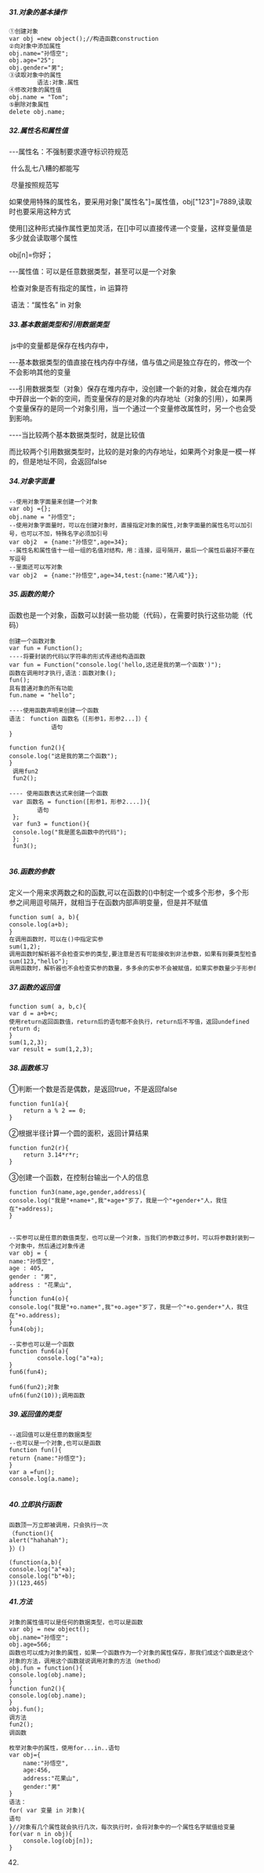 ##### 31.对象的基本操作

```html
①创建对象
var obj =new object();//构造函数construction
②向对象中添加属性
obj.name="孙悟空";
obj.age="25";
obj.gender="男";
③读取对象中的属性
		语法:对象.属性
④修改对象的属性值
obj.name = "Tom";
⑤删除对象属性
delete obj.name;
```

##### 32.属性名和属性值

---属性名：不强制要求遵守标识符规范

​				什么乱七八糟的都能写

​				尽量按照规范写

​				如果使用特殊的属性名，要采用对象["属性名"]=属性值，obj["123"]=7889,读取时也要采用这种方式

​				使用[]这种形式操作属性更加灵活，在[]中可以直接传递一个变量，这样变量值是多少就会读取哪个属性

obj[n]=你好；

---属性值：可以是任意数据类型，甚至可以是一个对象

​					检查对象是否有指定的属性，in 运算符

​						语法：“属性名” in 对象

##### 33.基本数据类型和引用数据类型

​	js中的变量都是保存在栈内存中，

---基本数据类型的值直接在栈内存中存储，值与值之间是独立存在的，修改一个不会影响其他的变量

---引用数据类型（对象）保存在堆内存中，没创建一个新的对象，就会在堆内存中开辟出一个新的空间，而变量保存的是对象的内存地址（对象的引用），如果两个变量保存的是同一个对象引用，当一个通过一个变量修改属性时，另一个也会受到影响。		

----当比较两个基本数据类型时，就是比较值

​		而比较两个引用数据类型时，比较的是对象的内存地址，如果两个对象是一模一样的，但是地址不同，会返回false

##### 34.对象字面量

```
--使用对象字面量来创建一个对象
var obj ={};
obj.name = "孙悟空";
--使用对象字面量时，可以在创建对象时，直接指定对象的属性,对象字面量的属性名可以加引号，也可以不加，特殊名字必须加引号
var obj2  = {name:"孙悟空",age=34};
--属性名和属性值十一组一组的名值对结构，用：连接，逗号隔开，最后一个属性后最好不要在写逗号
--里面还可以写对象
var obj2  = {name:"孙悟空",age=34,test:{name:"猪八戒"}};
```

##### 35.函数的简介

函数也是一个对象，函数可以封装一些功能（代码），在需要时执行这些功能（代码）

```
创建一个函数对象
var fun = Function();
----将要封装的代码以字符串的形式传递给构造函数
var fun = Function("console.log('hello,这还是我的第一个函数')");
函数在调用时才执行,语法：函数对象();
fun();
具有普通对象的所有功能
fun.name = "hello";

----使用函数声明来创建一个函数
语法： function 函数名（[形参1，形参2...]）{
			语句
}

function fun2(){
console.log("这是我的第二个函数");
}
 调用fun2
 fun2();
 
---- 使用函数表达式来创建一个函数
 var 函数名 = function([形参1，形参2....]){
 		语句
 };
 var fun3 = function(){
 console.log("我是匿名函数中的代码");
 };
 fun3();
 
```

##### 36.函数的参数

定义一个用来求两数之和的函数,可以在函数的()中制定一个或多个形参，多个形参之间用逗号隔开，就相当于在函数内部声明变量，但是并不赋值

```html
function sum( a, b){
console.log(a+b);
}
在调用函数时，可以在()中指定实参
sum(1,2);
调用函数时解析器不会检查实参的类型,要注意是否有可能接收到非法参数，如果有则要类型检查
sum(123,"hello");
调用函数时，解析器也不会检查实参的数量，多多余的实参不会被赋值，如果实参数量少于形参的数量，没有对应实参的形参将是undefined
```

##### 37.函数的返回值

```
function sum( a, b,c){
var d = a+b+c;
使用return返回函数值，return后的语句都不会执行，return后不写值，返回undefined
return d;
}
sum(1,2,3);
var result = sum(1,2,3);
```

##### 38.函数练习

①判断一个数是否是偶数，是返回true，不是返回false

```
function fun1(a){	
	return a % 2 == 0;
}
```

②根据半径计算一个圆的面积，返回计算结果

```
function fun2(r){
	return 3.14*r*r;
}
```

③创建一个函数，在控制台输出一个人的信息

```
function fun3(name,age,gender,address){
console.log("我是"+name+",我"+age+"岁了，我是一个"+gender+"人，我住在"+address);
}


--实参可以是任意的数值类型，也可以是一个对象，当我们的参数过多时，可以将参数封装到一个对象中，然后通过对象传递
var obj = {
name:"孙悟空",
age : 405,
gender : "男",
address : "花果山",
}
function fun4(o){
console.log("我是"+o.name+",我"+o.age+"岁了，我是一个"+o.gender+"人，我住在"+o.address);
}
fun4(obj);

--实参也可以是一个函数
function fun6(a){
		console.log("a"+a);
}
fun6(fun4);

fun6(fun2);对象
ufn6(fun2(10));调用函数
```

##### 39.返回值的类型

```
--返回值可以是任意的数据类型
--也可以是一个对象,也可以是函数
function fun(){
return {name:"孙悟空"};
}
var a =fun();
console.log(a.name);


```

##### 40.立即执行函数

```
函数顶一万立即被调用，只会执行一次
（function(){
alert("hahahah");
}）()

(function(a,b){
console.log("a"+a);
console.log("b"+b);
})(123,465)
```

##### 41.方法

```
对象的属性值可以是任何的数据类型，也可以是函数
var obj = new object();
obj.name="孙悟空";
obj.age=566;
函数也可以成为对象的属性，如果一个函数作为一个对象的属性保存，那我们成这个函数是这个对象的方法，调用这个函数就说调用对象的方法（method）
obj.fun = function(){
console.log(obj.name);
}
function fun2(){
console.log(obj.name);
}
obj.fun();
调方法
fun2();
调函数

枚举对象中的属性，使用for...in..语句
var obj={
	name:"孙悟空",
	age:456,
	address:"花果山",
	gender:"男"
}
语法：
for( var 变量 in 对象){
语句
}//对象有几个属性就会执行几次，每次执行时，会将对象中的一个属性名字赋值给变量
for(var n in obj){
	console.log(obj[n]);
}

```

42.